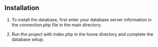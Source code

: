 ## Installation

1. To install the database, first enter your database server information in the connection.php file in the main directory.

2. Run the project with index.php in the home directory and complete the database setup.
